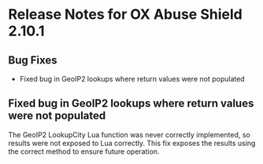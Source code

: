 # Release Notes for OX Abuse Shield 2.10.1

<!-- {% raw %} -->

## Bug Fixes

* Fixed bug in GeoIP2 lookups where return values were not populated

## Fixed bug in GeoIP2 lookups where return values were not populated

The GeoIP2 LookupCity Lua function was never correctly implemented, so results were not exposed to Lua correctly.
This fix exposes the results using the correct method to ensure future operation.

<!-- {% endraw %} -->